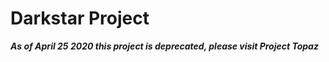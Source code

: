 
Darkstar Project
========
***As of April 25 2020 this project is deprecated, please visit Project Topaz***
